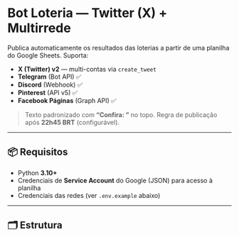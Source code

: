 # Bot Loteria — Twitter (X) + Multirrede

Publica automaticamente os resultados das loterias a partir de uma planilha do Google Sheets.
Suporta:
- **X (Twitter) v2** — multi-contas via `create_tweet`
- **Telegram** (Bot API) ✅
- **Discord** (Webhook) ✅
- **Pinterest** (API v5) ✅
- **Facebook Páginas** (Graph API) ✅

> Texto padronizado com **“Confira: <link>”** no topo. Regra de publicação após **22h45 BRT** (configurável).

---

## 📦 Requisitos

- Python **3.10+**
- Credenciais de **Service Account** do Google (JSON) para acesso à planilha
- Credenciais das redes (ver `.env.example` abaixo)

---

## 🗂️ Estrutura

